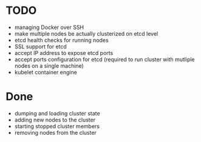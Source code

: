# TODO
- managing Docker over SSH
- make multiple nodes be actually clusterized on etcd level
- etcd health checks for running nodes
- SSL support for etcd
- accept IP address to expose etcd ports
- accept ports configuration for etcd (required to run cluster with mutliple nodes on a single machine)
- kubelet container engine

# Done
- dumping and loading cluster state
- adding new nodes to the cluster
- starting stopped cluster members
- removing nodes from the cluster
